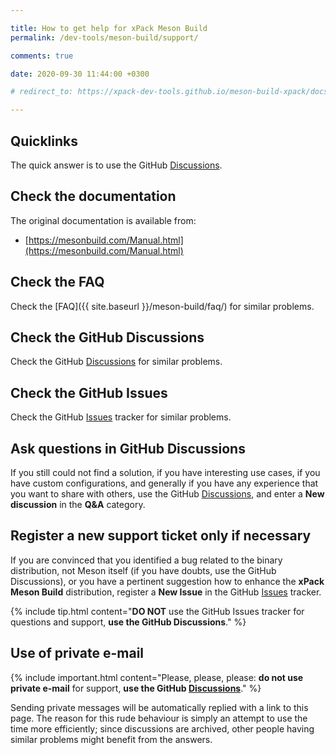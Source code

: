 ```yaml
---

title: How to get help for xPack Meson Build
permalink: /dev-tools/meson-build/support/

comments: true

date: 2020-09-30 11:44:00 +0300

# redirect_to: https://xpack-dev-tools.github.io/meson-build-xpack/docs/support/

---
```


## Quicklinks

The quick answer is to use the GitHub
[Discussions](https://github.com/xpack-dev-tools/meson-build-xpack/discussions/).

## Check the documentation

The original documentation is available from:

- [https://mesonbuild.com/Manual.html](https://mesonbuild.com/Manual.html)

## Check the FAQ

Check the [FAQ]({{ site.baseurl }}/meson-build/faq/)
for similar problems.

## Check the GitHub Discussions

Check the GitHub [Discussions](https://github.com/xpack-dev-tools/meson-build-xpack/discussions/) for
similar problems.

## Check the GitHub Issues

Check the GitHub
[Issues](https://github.com/xpack-dev-tools/meson-build-xpack/issues/)
tracker for similar problems.

## Ask questions in GitHub Discussions

If you still could not find a solution, if you have interesting use
cases, if you have custom configurations, and generally if you have
any experience that you want to share with others, use the GitHub
[Discussions](https://github.com/xpack-dev-tools/meson-build-xpack/discussions/),
and enter a **New discussion** in the **Q&A** category.

## Register a new support ticket only if necessary

If you are convinced that you identified a bug related to the binary
distribution, not Meson itself (if you have doubts, use the GitHub Discussions),
or you have a pertinent suggestion how to enhance the **xPack Meson Build**
distribution, register a **New Issue** in the GitHub
[Issues](https://github.com/xpack-dev-tools/meson-build-xpack/issues/)
tracker.

{% include tip.html content="**DO NOT** use the GitHub Issues tracker
for questions and support, **use the GitHub Discussions**." %}

## Use of private e-mail

{% include important.html content="Please, please, please: **do not use
private e-mail** for support, **use the GitHub
[Discussions](https://github.com/xpack-dev-tools/meson-build-xpack/discussions/)**." %}

Sending private messages will be automatically replied with
a link to this page.
The reason for this rude behaviour is simply an attempt to use
the time more efficiently; since discussions are archived, other people
having similar problems might benefit from the answers.
